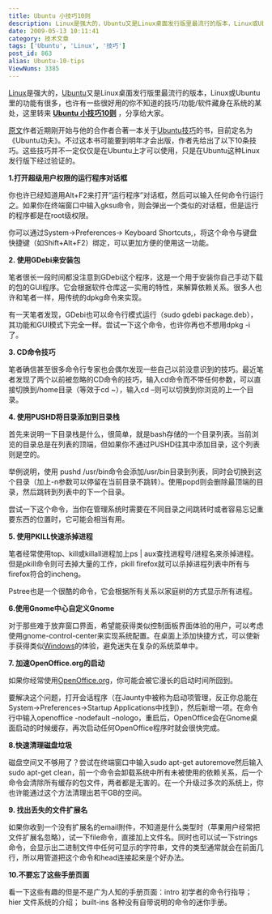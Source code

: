 ```yaml
---
title: Ubuntu 小技巧10则
description: Linux是强大的，Ubuntu又是Linux桌面发行版里最流行的版本，Linux或Ubuntu里的功能有很多，也许有一些很好用的你不知道的技巧/功能/软件藏身在系统的某处，这里转来Ubuntu小技巧10则 ，分享给大家。原文作者近期刚开始与他的合作者合著一本关于Ubuntu技巧的书，目前定名为《Ubuntu功夫》。不过这本书可能要到明年才会出版，作者先给出了以下10条技巧。这些技巧并不一定仅仅是在Ubuntu上才可以使用，只是在Ubuntu这种Linux发行版下经过验证的。
date: 2009-05-13 10:11:41
category: 技术文章
tags: ['Ubuntu', 'Linux', '技巧']
post_id: 863
alias: Ubuntu-10-tips
ViewNums: 3385
---
```


[Linux](/tags/Linux)是强大的，[Ubuntu](/tags/Ubuntu)又是Linux桌面发行版里最流行的版本，Linux或Ubuntu里的功能有很多，也许有一些很好用的你不知道的技巧/功能/软件藏身在系统的某处，这里转来 [**Ubuntu 小技巧10则**](/blog/ubuntu-10-tips) ，分享给大家。

[原文](http://www.pcworld.com/businesscenter/blogs/linuxline/163019/10_expert_ubuntu_tricks.html)作者近期刚开始与他的合作者合著一本关于[Ubuntu技巧](/blog/ubuntu-10-tips)的书，目前定名为《Ubuntu功夫》。不过这本书可能要到明年才会出版，作者先给出了以下10条技巧。这些技巧并不一定仅仅是在Ubuntu上才可以使用，只是在Ubuntu这种Linux发行版下经过验证的。

**1.打开超级用户权限的运行程序对话框**

你也许已经知道用Alt+F2来打开”运行程序”对话框，然后可以输入任何命令行运行之。如果你在终端窗口中输入gksu命令，则会弹出一个类似的对话框，但是运行的程序都是在root级权限。

你可以通过System->Preferences-> Keyboard Shortcuts,，将这个命令与键盘快捷键（如Shift+Alt+F2）绑定，可以更加方便的使用这一功能。

**2. 使用GDebi来安装包**

笔者很长一段时间都没注意到GDebi这个程序，这是一个用于安装你自己手动下载的包的GUI程序。它会根据软件仓库这一实用的特性，来解算依赖关系。很多人也许和笔者一样，用传统的dpkg命令来实现。

有一天笔者发现，GDebi也可以命令行模式运行（sudo gdebi package.deb），其功能和GUI模式下完全一样。尝试一下这个命令，也许你再也不想用dpkg -i了。

**3. CD命令技巧**

笔者确信甚至很多命令行专家也会偶尔发现一些自己以前没意识到的技巧。最近笔者发现了两个以前被忽略的CD命令的技巧，输入cd命令而不带任何参数，可以直接切换到/home目录（等效于cd ~），输入cd –则可以切换到你浏览的上一个目录。

**4. 使用PUSHD将目录添加到目录栈**

首先来说明一下目录栈是什么，很简单，就是bash存储的一个目录列表。当前浏览的目录总是在列表的顶端，但如果你不通过PUSHD往其中添加目录，这个列表则是空的。

举例说明，使用 pushd /usr/bin命令会添加/usr/bin目录到列表，同时会切换到这个目录（加上-n参数可以停留在当前目录不跳转）。使用popd则会删除最顶端的目录，然后跳转到列表中的下一个目录。

尝试一下这个命令，当你在管理系统时需要在不同目录之间跳转时或者容易忘记重要东西的位置时，它可能会相当有用。

**5. 使用PKILL快速杀掉进程**

笔者经常使用top、kill或killall进程加上ps | aux查找进程号/进程名来杀掉进程。但是pkill命令则可去掉大量的工作，pkill firefox就可以杀掉进程列表中所有与firefox符合的incheng。

Pstree也是一个很酷的命令，它会根据所有关系以家庭树的方式显示所有进程。

**6.使用Gnome中心自定义Gnome**

对于那些难于放弃窗口界面，希望能获得类似控制面板界面体验的用户，可以考虑使用gnome-control-center来实现系统配置。在桌面上添加快捷方式，可以使新手获得类似[Windows](/blog/deepin-litexp-windows-xp-sp3-v62)的体验，避免迷失在复杂的系统菜单中。

**7. 加速OpenOffice.org的启动**

如果你经常使用[OpenOffice.org](/blog/openofficeorg-300-portable-chs)，你可能会被它漫长的启动时间所囧到。

要解决这个问题，打开会话程序（在Jaunty中被称为启动项管理，反正你总能在System->Preferences->Startup Applications中找到），然后新增一项。在命令行中输入openoffice -nodefault –nologo，重启后，OpenOffice会在Gnome桌面启动的时候缓存，再次启动任何OpenOffice程序时就会很快完成。

**8.快速清理磁盘垃圾**

磁盘空间又不够用了？尝试在终端窗口中输入sudo apt-get autoremove然后输入sudo apt-get clean，前一个命令会卸载系统中所有未被使用的依赖关系，后一个命令会清除所有缓存的包文件，两者都是无害的。在一个升级过多次的系统上，你也许能通过这个方法清理出若干GB的空间。

**9. 找出丢失的文件扩展名**

如果你收到一个没有扩展名的email附件，不知道是什么类型时（苹果用户经常把文件扩展名忽略），试一下file命令，直接加上文件名。同时也可以试一下strings命令，会显示出二进制文件中任何可显示的字符串，文件的类型通常就会在前面几行，所以用管道把这个命令和head连接起来是个好办法。

**10.不要忘了这些手册页面**

看一下这些有趣的但是不是广为人知的手册页面：intro 初学者的命令行指导； hier 文件系统的介绍； built-ins 各种没有自带说明的命令的迷你手册。

